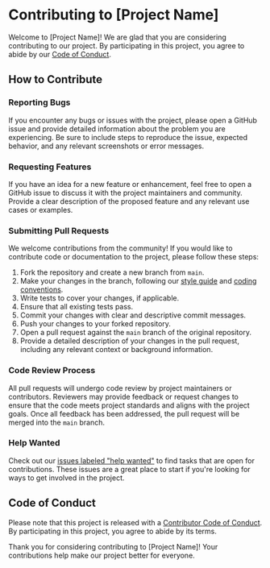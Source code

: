 # Contributing to [Project Name]

Welcome to [Project Name]! We are glad that you are considering contributing to our project. By participating in this project, you agree to abide by our [Code of Conduct](./CODE_OF_CONDUCT.md).

## How to Contribute

### Reporting Bugs

If you encounter any bugs or issues with the project, please open a GitHub issue and provide detailed information about the problem you are experiencing. Be sure to include steps to reproduce the issue, expected behavior, and any relevant screenshots or error messages.

### Requesting Features

If you have an idea for a new feature or enhancement, feel free to open a GitHub issue to discuss it with the project maintainers and community. Provide a clear description of the proposed feature and any relevant use cases or examples.

### Submitting Pull Requests

We welcome contributions from the community! If you would like to contribute code or documentation to the project, please follow these steps:

1. Fork the repository and create a new branch from `main`.
2. Make your changes in the branch, following our [style guide](./STYLE_GUIDE.md) and [coding conventions](./CODING_CONVENTIONS.md).
3. Write tests to cover your changes, if applicable.
4. Ensure that all existing tests pass.
5. Commit your changes with clear and descriptive commit messages.
6. Push your changes to your forked repository.
7. Open a pull request against the `main` branch of the original repository.
8. Provide a detailed description of your changes in the pull request, including any relevant context or background information.

### Code Review Process

All pull requests will undergo code review by project maintainers or contributors. Reviewers may provide feedback or request changes to ensure that the code meets project standards and aligns with the project goals. Once all feedback has been addressed, the pull request will be merged into the `main` branch.

### Help Wanted

Check out our [issues labeled "help wanted"](https://github.com/your-username/your-project-name/labels/help%20wanted) to find tasks that are open for contributions. These issues are a great place to start if you're looking for ways to get involved in the project.

## Code of Conduct

Please note that this project is released with a [Contributor Code of Conduct](./CODE_OF_CONDUCT.md). By participating in this project, you agree to abide by its terms.

Thank you for considering contributing to [Project Name]! Your contributions help make our project better for everyone.
